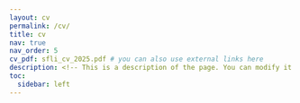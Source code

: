 ```yaml
---
layout: cv
permalink: /cv/
title: cv
nav: true
nav_order: 5
cv_pdf: sfli_cv_2025.pdf # you can also use external links here
description: <!-- This is a description of the page. You can modify it in '_pages/cv.md'. You can also change or remove the top pdf download button. -->
toc:
  sidebar: left
---
```

